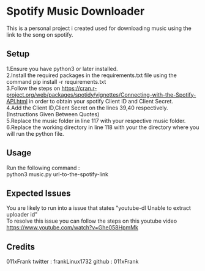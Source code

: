 # Spotify Music Downloader

This is a personal project i created used for downloading music using the link to the song on spotify.

## Setup

1.Ensure you have python3 or later installed.<br>
2.Install the required packages in the requirements.txt file using the command pip install -r requirements.txt<br>
3.Follow the steps on https://cran.r-project.org/web/packages/spotidy/vignettes/Connecting-with-the-Spotify-API.html in order to obtain your spotify Client ID and Client Secret.<br>
4.Add the Client ID,Client Secret on the lines 39,40 respectively.(Instructions Given Between Quotes)<br>
5.Replace the music folder in line 117 with your respective music folder.<br>
6.Replace the working directory in line 118 with your the directory where you will run the python file.<br>

## Usage

Run the following command :<br>
python3 music.py url-to-the-spotify-link<br>

## Expected Issues

You are likely to run into a issue that states "youtube-dl Unable to extract uploader id"<br>
To resolve this issue you can follow the steps on this youtube video https://www.youtube.com/watch?v=Ghe058HpmMk<br>

## Credits

011xFrank
twitter : frankLinux1732
github : 011xFrank

